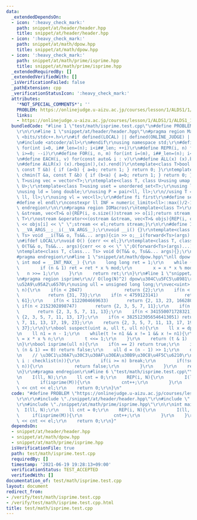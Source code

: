 ```yaml
---
data:
  _extendedDependsOn:
  - icon: ':heavy_check_mark:'
    path: snippet/at/header/header.hpp
    title: snippet/at/header/header.hpp
  - icon: ':heavy_check_mark:'
    path: snippet/at/math/dpow.hpp
    title: snippet/at/math/dpow.hpp
  - icon: ':heavy_check_mark:'
    path: snippet/at/math/prime/isprime.hpp
    title: snippet/at/math/prime/isprime.hpp
  _extendedRequiredBy: []
  _extendedVerifiedWith: []
  _isVerificationFailed: false
  _pathExtension: cpp
  _verificationStatusIcon: ':heavy_check_mark:'
  attributes:
    '*NOT_SPECIAL_COMMENTS*': ''
    PROBLEM: https://onlinejudge.u-aizu.ac.jp/courses/lesson/1/ALDS1/1/ALDS1_1_C
    links:
    - https://onlinejudge.u-aizu.ac.jp/courses/lesson/1/ALDS1/1/ALDS1_1_C
  bundledCode: "#line 1 \"test/math/isprime.test.cpp\"\n#define PROBLEM \"https://onlinejudge.u-aizu.ac.jp/courses/lesson/1/ALDS1/1/ALDS1_1_C\"\
    \r\n\r\n#line 1 \"snippet/at/header/header.hpp\"\n#pragma region Macros\r\n#include\
    \ <bits/stdc++.h>\r\n#if defined(LOCAL) || defined(ONLINE_JUDGE) || defined(_DEBUG)\r\
    \n#include <atcoder/all>\r\n#endif\r\nusing namespace std;\r\n#define REP(i, n)\
    \ for(int i=0, i##_len=(n); i<i##_len; ++i)\r\n#define REPR(i, n) for(int i=(n);\
    \ i>=0; --i)\r\n#define FOR(i, n, m) for(int i=(m), i##_len=(n); i<i##_len; ++i)\r\
    \n#define EACH(i, v) for(const auto& i : v)\r\n#define ALL(x) (x).begin(),(x).end()\r\
    \n#define ALLR(x) (x).rbegin(),(x).rend()\r\ntemplate<class T>bool chmax(T &a,\
    \ const T &b) { if (a<b) { a=b; return 1; } return 0; }\r\ntemplate<class T>bool\
    \ chmin(T &a, const T &b) { if (b<a) { a=b; return 1; } return 0; }\r\ntemplate<class\
    \ T>using vec = vector<T>;\r\ntemplate<class T, class U>using umap = unordered_map<T,\
    \ U>;\r\ntemplate<class T>using uset = unordered_set<T>;\r\nusing ll = long long;\r\
    \nusing ld = long double;\r\nusing P = pair<ll, ll>;\r\n//using T = tuple<ll,\
    \ ll, ll>;\r\nusing vl = vec<ll>;\r\n#define fi first\r\n#define se second\r\n\
    #define el endl\r\nconstexpr ll INF = numeric_limits<ll>::max()/2-1;\r\n#pragma\
    \ endregion\r\n\r\n#pragma region IOMacros\r\ntemplate<class T>\r\nistream &operator>>(istream\
    \ &stream, vec<T>& o){REP(i, o.size())stream >> o[i];return stream;}\r\ntemplate<class\
    \ T>\r\nostream &operator<<(ostream &stream, vec<T>& objs){REP(i, objs.size())stream\
    \ << objs[i] << \" \";stream << el;return stream;}\r\n\r\n#define I(T, ...) ;T\
    \ __VA_ARGS__;__i(__VA_ARGS__);\r\nvoid __i() {}\r\ntemplate<class T, class...\
    \ Ts> void __i(T&& o, Ts&&... args){cin >> o;__i(forward<Ts>(args)...);}\r\n\r\
    \n#ifdef LOCAL\r\nvoid O() {cerr << el;}\r\ntemplate<class T, class... Ts> void\
    \ O(T&& o, Ts&&... args){cerr << o << \" \";O(forward<Ts>(args)...);}\r\n#else\r\
    \ntemplate<class T, class... Ts> void O(T&& o, Ts&&... args){};\r\n#endif\r\n\
    #pragma endregion\r\n#line 1 \"snippet/at/math/dpow.hpp\"\nll dpow(ll x, ll n,\
    \ int mod = __INT_MAX__) {\r\n    long long ret = 1;\r\n    while (n > 0) {\r\n\
    \        if (n & 1) ret = ret * x % mod;\r\n        x = x * x % mod;\r\n     \
    \   n >>= 1;\r\n    }\r\n    return ret;\r\n}\r\n#line 1 \"snippet/at/math/prime/isprime.hpp\"\
    \n#pragma region isprime\r\n// O(log(N)^2) dpow\u304C\u5FC5\u8981\r\n// \u88DC\
    \u52A9\u95A2\u6570\r\nusing ull = unsigned long long;\r\nvec<uint> checklist(ull\
    \ n){\r\n    if(n < 2047)                return {2};\r\n    if(n < 9080191)  \
    \           return {31, 73};\r\n    if(n < 4759123141)          return {2, 7,\
    \ 61};\r\n    if(n < 1122004669633)       return {2, 13, 23, 1662803};\r\n   \
    \ if(n < 2152302898747)       return {2, 3, 5, 7, 11};\r\n    if(n < 3474749660383)\
    \       return {2, 3, 5, 7, 11, 13};\r\n    if(n < 341550071728321)     return\
    \ {2, 3, 5, 7, 11, 13, 17};\r\n    if(n < 3825123056546413051) return {2, 3, 5,\
    \ 7, 11, 13, 17, 19, 23};\r\n    return {2, 3, 5, 7, 11, 13, 17, 19, 23, 29, 31,\
    \ 37};\r\n}\r\nbool suspect(uint a, ull t, ull n){\r\n    ll x = dpow(a, t, n);\r\
    \n    ll n1 = n - 1;\r\n    while(t != n1 && x != 1 && x != n1){\r\n        x\
    \ = x * x % n;\r\n        t <<= 1;\r\n    }\r\n    return (t & 1) || x == n1;\r\
    \n}\r\nbool isprime(ull n){\r\n    if(n == 2) return true;\r\n    if(n < 2 ||\
    \ (n & 1) == 0) return false;\r\n    ull d = (n - 1) >> 1;\r\n    d >>= __builtin_ctzll(d);\r\
    \n    // \u30C1\u30A7\u30C3\u30AF\u30EA\u30B9\u30C8\u4F5C\u6210\r\n    for(auto\
    \ i : checklist(n)){\r\n        if(i >= n) break;\r\n        if(!suspect(i, d,\
    \ n)){\r\n            return false;\r\n        }\r\n    }\r\n    return true;\r\
    \n}\r\n#pragma endregion\r\n#line 6 \"test/math/isprime.test.cpp\"\n\r\nint main(){\r\
    \n    I(ll, N);\r\n    ll cnt = 0;\r\n    REP(i, N){\r\n        I(ll, M);\r\n\
    \        if(isprime(M)){\r\n            cnt++;\r\n        }\r\n    }\r\n    cout\
    \ << cnt << el;\r\n    return 0;\r\n}\n"
  code: "#define PROBLEM \"https://onlinejudge.u-aizu.ac.jp/courses/lesson/1/ALDS1/1/ALDS1_1_C\"\
    \r\n\r\n#include \"./snippet/at/header/header.hpp\"\r\n#include \"./snippet/at/math/dpow.hpp\"\
    \r\n#include \"./snippet/at/math/prime/isprime.hpp\"\r\n\r\nint main(){\r\n  \
    \  I(ll, N);\r\n    ll cnt = 0;\r\n    REP(i, N){\r\n        I(ll, M);\r\n   \
    \     if(isprime(M)){\r\n            cnt++;\r\n        }\r\n    }\r\n    cout\
    \ << cnt << el;\r\n    return 0;\r\n}"
  dependsOn:
  - snippet/at/header/header.hpp
  - snippet/at/math/dpow.hpp
  - snippet/at/math/prime/isprime.hpp
  isVerificationFile: true
  path: test/math/isprime.test.cpp
  requiredBy: []
  timestamp: '2021-06-19 19:28:13+09:00'
  verificationStatus: TEST_ACCEPTED
  verifiedWith: []
documentation_of: test/math/isprime.test.cpp
layout: document
redirect_from:
- /verify/test/math/isprime.test.cpp
- /verify/test/math/isprime.test.cpp.html
title: test/math/isprime.test.cpp
---
```

